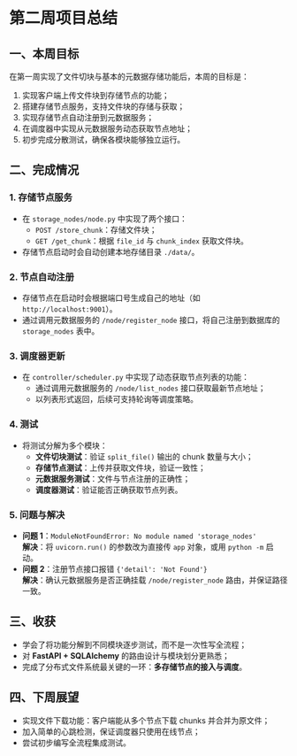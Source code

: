 # 第二周项目总结

## 一、本周目标
在第一周实现了文件切块与基本的元数据存储功能后，本周的目标是：
1. 实现客户端上传文件块到存储节点的功能；
2. 搭建存储节点服务，支持文件块的存储与获取；
3. 实现存储节点自动注册到元数据服务；
4. 在调度器中实现从元数据服务动态获取节点地址；
5. 初步完成分散测试，确保各模块能够独立运行。

## 二、完成情况

### 1. 存储节点服务
- 在 `storage_nodes/node.py` 中实现了两个接口：
  - `POST /store_chunk`：存储文件块；
  - `GET /get_chunk`：根据 `file_id` 与 `chunk_index` 获取文件块。
- 存储节点启动时会自动创建本地存储目录 `./data/`。

### 2. 节点自动注册
- 存储节点在启动时会根据端口号生成自己的地址（如 `http://localhost:9001`）。
- 通过调用元数据服务的 `/node/register_node` 接口，将自己注册到数据库的 `storage_nodes` 表中。

### 3. 调度器更新
- 在 `controller/scheduler.py` 中实现了动态获取节点列表的功能：
  - 通过调用元数据服务的 `/node/list_nodes` 接口获取最新节点地址；
  - 以列表形式返回，后续可支持轮询等调度策略。

### 4. 测试
- 将测试分解为多个模块：
  - **文件切块测试**：验证 `split_file()` 输出的 chunk 数量与大小；
  - **存储节点测试**：上传并获取文件块，验证一致性；
  - **元数据服务测试**：文件与节点注册的正确性；
  - **调度器测试**：验证能否正确获取节点列表。

### 5. 问题与解决
- **问题 1**：`ModuleNotFoundError: No module named 'storage_nodes'`  
  **解决**：将 `uvicorn.run()` 的参数改为直接传 `app` 对象，或用 `python -m` 启动。
- **问题 2**：注册节点接口报错 `{'detail': 'Not Found'}`  
  **解决**：确认元数据服务是否正确挂载 `/node/register_node` 路由，并保证路径一致。

## 三、收获
- 学会了将功能分解到不同模块逐步测试，而不是一次性写全流程；
- 对 **FastAPI + SQLAlchemy** 的路由设计与模块划分更熟悉；
- 完成了分布式文件系统最关键的一环：**多存储节点的接入与调度**。

## 四、下周展望
- 实现文件下载功能：客户端能从多个节点下载 chunks 并合并为原文件；
- 加入简单的心跳检测，保证调度器只使用在线节点；
- 尝试初步编写全流程集成测试。